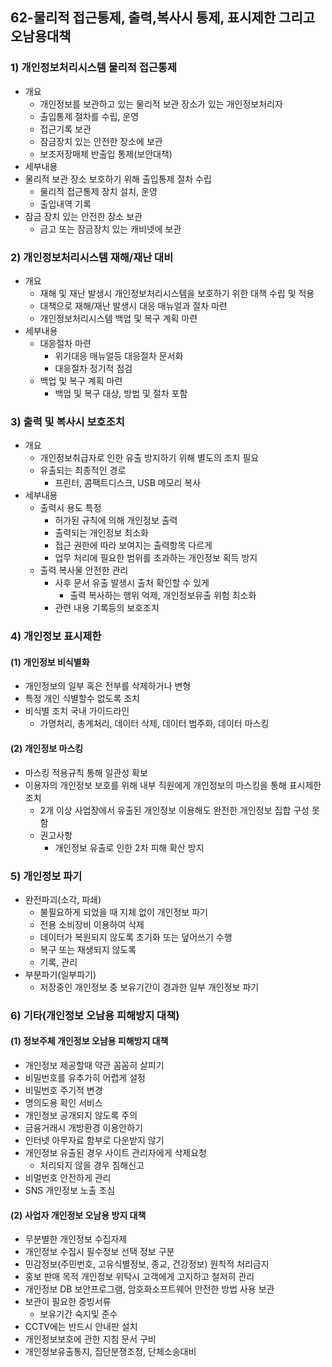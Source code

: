 ## 62-물리적 접근통제, 출력,복사시 통제, 표시제한 그리고 오남용대책
### 1) 개인정보처리시스템 물리적 접근통제
- 개요
    - 개인정보를 보관하고 있는 물리적 보관 장소가 있는 개인정보처리자
    - 출입통제 절차를 수립, 운영 
    - 접근기록 보관
    - 잠금장치 있는 안전한 장소에 보관
    - 보조저장매체 반출입 통제(보안대책)
- 세부내용
- 물리적 보관 장소 보호하기 위해 출입통제 절차 수립
    - 물리적 접근통제 장치 설치, 운영
    - 출입내역 기록
- 잠금 장치 있는 안전한 장소 보관
    - 금고 또는 잠금장치 있는 캐비넷에 보관
### 2) 개인정보처리시스템 재해/재난 대비
- 개요
    - 재해 및 재난 발생시 개인정보처리시스템을 보호하기 위한 대책 수립 및 적용
    - 대책으로 재해/재난 발생시 대응 매뉴얼과 절차 마련
    - 개인정보처리시스템 백업 및 복구 계획 마련
- 세부내용
    - 대응절차 마련
        - 위기대응 매뉴얼등 대응절차 문서화
        - 대응절차 정기적 점검
    - 백업 및 복구 계획 마련
        - 백업 및 복구 대상, 방법 및 절차 포함
### 3) 출력 및 복사시 보호조치
- 개요
    - 개인정보취급자로 인한 유출 방지하기 위해 별도의 조치 필요
    - 유출되는 최종적인 경로
        - 프린터, 콤팩트디스크, USB 메모리 복사
- 세부내용
    - 출력시 용도 특정
        - 허가된 규칙에 의해 개인정보 출력
        - 출력되는 개인정보 최소화
        - 접근 권한에 따라 보여지는 출력항목 다르게
        - 업무 처리에 필요한 범위를 초과하는 개인정보 획득 방지
    - 출력 복사물 안전한 관리
        - 사후 문서 유출 발생시 출처 확인할 수 있게
            - 출력 복사하는 행위 억제, 개인정보유출 위험 최소화
        - 관련 내용 기록등의 보호조치
### 4) 개인정보 표시제한
#### (1) 개인정보 비식별화
- 개인정보의 일부 혹은 전부를 삭제하거나 변형
- 특정 개인 식별할수 없도록 조치
- 비식별 조치 국내 가이드라인
    - 가명처리, 총계처리, 데이터 삭제, 데이터 범주화, 데이터 마스킹
#### (2) 개인정보 마스킹
- 마스킹 적용규칙 통해 일관성 확보
- 이용자의 개인정보 보호를 위해 내부 직원에게 개인정보의 마스킹을 통해 표시제한 조치
    - 2개 이상 사업장에서 유출된 개인정보 이용해도 완전한 개인정보 집합 구성 못함
    - 권고사항
        - 개인정보 유출로 인한 2차 피해 확산 방지
### 5) 개인정보 파기
- 완전파괴(소각, 파쇄)
    - 불필요하게 되었을 때 지체 없이 개인정보 파기
    - 전용 소비장비 이용하여 삭제
    - 데이터가 복원되지 않도록 초기화 또는 덮어쓰기 수행
    - 복구 또는 재생되지 않도록
    - 기록, 관리
- 부분파기(일부파기)
    - 저장중인 개인정보 중 보유기간이 경과한 일부 개인정보 파기
### 6) 기타(개인정보 오남용 피해방지 대책)
#### (1) 정보주체 개인정보 오남용 피해방지 대책
- 개인정보 제공할때 약관 꼼꼼히 살피기
- 비밀번호를 유추가히 어렵게 설정
- 비밀번호 주기적 변경
- 명의도용 확인 서비스
- 개인정보 공개되지 않도록 주의        
- 금융거래시 개방환경 이용안하기
- 인터넷 아무자료 함부로 다운받지 않기
- 개인정보 유출된 경우 사이트 관리자에게 삭제요청
    - 처리되지 않을 경우 침해신고
- 비멀번호 안전하게 관리
- SNS 개인정보 노출 조심
#### (2) 사업자 개인정보 오남용 방지 대책
- 무분별한 개인정보 수집자제
- 개인정보 수집시 필수정보 선택 정보 구분
- 민감정보(주민번호, 고유식별정보, 종교, 건강정보) 원칙적 처리금지
- 홍보 판매 목적 개인정보 위탁시 고객에게 고지하고 철저히 관리
- 개인정보 DB 보안프로그램, 암호화소프트웨어 안전한 방법 사용 보관
- 보관이 필요한 증빙서류
    - 보유기간 숙지및 준수
- CCTV에는 반드시 안내판 설치
- 개인정보보호에 관한 지침 문서 구비
- 개인정보유출통지, 집단분쟁조정, 단체소송대비